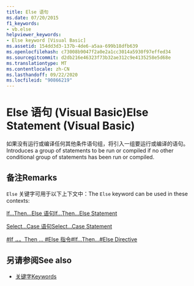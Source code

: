 ```yaml
---
title: Else 语句
ms.date: 07/20/2015
f1_keywords:
- vb.else
helpviewer_keywords:
- Else keyword [Visual Basic]
ms.assetid: 154dd3d3-137b-4de6-a5aa-699b18dfb639
ms.openlocfilehash: c73008b9047f2a0e2a1cc3014a5930f97effed34
ms.sourcegitcommit: d2db216e46323f73b32ae312c9e4135258e5d68e
ms.translationtype: MT
ms.contentlocale: zh-CN
ms.lasthandoff: 09/22/2020
ms.locfileid: "90866219"
---
```

# <a name="else-statement-visual-basic"></a><span data-ttu-id="076c6-102">Else 语句 (Visual Basic)</span><span class="sxs-lookup"><span data-stu-id="076c6-102">Else Statement (Visual Basic)</span></span>

<span data-ttu-id="076c6-103">如果没有运行或编译任何其他条件语句组，将引入一组要运行或编译的语句。</span><span class="sxs-lookup"><span data-stu-id="076c6-103">Introduces a group of statements to be run or compiled if no other conditional group of statements has been run or compiled.</span></span>  
  
## <a name="remarks"></a><span data-ttu-id="076c6-104">备注</span><span class="sxs-lookup"><span data-stu-id="076c6-104">Remarks</span></span>  

 <span data-ttu-id="076c6-105">`Else` 关键字可用于以下上下文中：</span><span class="sxs-lookup"><span data-stu-id="076c6-105">The `Else` keyword can be used in these contexts:</span></span>  
  
 [<span data-ttu-id="076c6-106">If...Then...Else 语句</span><span class="sxs-lookup"><span data-stu-id="076c6-106">If...Then...Else Statement</span></span>](if-then-else-statement.md)  
  
 [<span data-ttu-id="076c6-107">Select...Case 语句</span><span class="sxs-lookup"><span data-stu-id="076c6-107">Select...Case Statement</span></span>](select-case-statement.md)  
  
 [<span data-ttu-id="076c6-108">#If .。。Then ... #Else 指令</span><span class="sxs-lookup"><span data-stu-id="076c6-108">#If...Then...#Else Directive</span></span>](../directives/if-then-else-directives.md)  
  
## <a name="see-also"></a><span data-ttu-id="076c6-109">另请参阅</span><span class="sxs-lookup"><span data-stu-id="076c6-109">See also</span></span>

- [<span data-ttu-id="076c6-110">关键字</span><span class="sxs-lookup"><span data-stu-id="076c6-110">Keywords</span></span>](../keywords/index.md)
